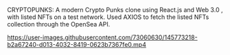 CRYPTOPUNKS: 
A modern Crypto Punks clone using React.js and Web 3.0 , with listed NFTs on a test network.
Used AXIOS to fetch the listed NFTs collection through the OpenSea API.

https://user-images.githubusercontent.com/73060630/145773218-b2a67240-d013-4032-8419-0623b7367fe0.mp4

